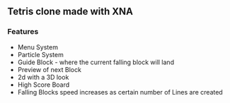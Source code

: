 ## Tetris clone made with XNA

### Features
* Menu System
* Particle System
* Guide Block - where the current falling block will land
* Preview of next Block
* 2d with a 3D look
* High Score Board
* Falling Blocks speed increases as certain number of Lines are created

